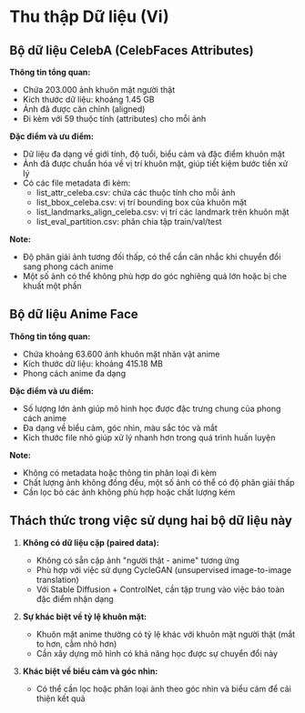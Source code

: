 # Thu thập Dữ liệu (Vi)

## Bộ dữ liệu CelebA (CelebFaces Attributes)

**Thông tin tổng quan:**
- Chứa 203.000 ảnh khuôn mặt người thật
- Kích thước dữ liệu: khoảng 1.45 GB
- Ảnh đã được căn chỉnh (aligned)
- Đi kèm với 59 thuộc tính (attributes) cho mỗi ảnh

**Đặc điểm và ưu điểm:**
- Dữ liệu đa dạng về giới tính, độ tuổi, biểu cảm và đặc điểm khuôn mặt
- Ảnh đã được chuẩn hóa về vị trí khuôn mặt, giúp tiết kiệm bước tiền xử lý
- Có các file metadata đi kèm:
  - list_attr_celeba.csv: chứa các thuộc tính cho mỗi ảnh
  - list_bbox_celeba.csv: vị trí bounding box của khuôn mặt
  - list_landmarks_align_celeba.csv: vị trí các landmark trên khuôn mặt
  - list_eval_partition.csv: phân chia tập train/val/test

**Note:**
- Độ phân giải ảnh tương đối thấp, có thể cần cân nhắc khi chuyển đổi sang phong cách anime
- Một số ảnh có thể không phù hợp do góc nghiêng quá lớn hoặc bị che khuất một phần

## Bộ dữ liệu Anime Face

**Thông tin tổng quan:**
- Chứa khoảng 63.600 ảnh khuôn mặt nhân vật anime
- Kích thước dữ liệu: khoảng 415.18 MB
- Phong cách anime đa dạng

**Đặc điểm và ưu điểm:**
- Số lượng lớn ảnh giúp mô hình học được đặc trưng chung của phong cách anime
- Đa dạng về biểu cảm, góc nhìn, màu sắc tóc và mắt
- Kích thước file nhỏ giúp xử lý nhanh hơn trong quá trình huấn luyện

**Note:**
- Không có metadata hoặc thông tin phân loại đi kèm
- Chất lượng ảnh không đồng đều, một số ảnh có thể có độ phân giải thấp
- Cần lọc bỏ các ảnh không phù hợp hoặc chất lượng kém

## Thách thức trong việc sử dụng hai bộ dữ liệu này

1. **Không có dữ liệu cặp (paired data):**
   - Không có sẵn cặp ảnh "người thật - anime" tương ứng
   - Phù hợp với việc sử dụng CycleGAN (unsupervised image-to-image translation)
   - Với Stable Diffusion + ControlNet, cần tập trung vào việc bảo toàn đặc điểm nhận dạng

2. **Sự khác biệt về tỷ lệ khuôn mặt:**
   - Khuôn mặt anime thường có tỷ lệ khác với khuôn mặt người thật (mắt to hơn, cằm nhỏ hơn)
   - Cần xây dựng mô hình có khả năng học được sự chuyển đổi này

3. **Khác biệt về biểu cảm và góc nhìn:**
   - Có thể cần lọc hoặc phân loại ảnh theo góc nhìn và biểu cảm để cải thiện kết quả
